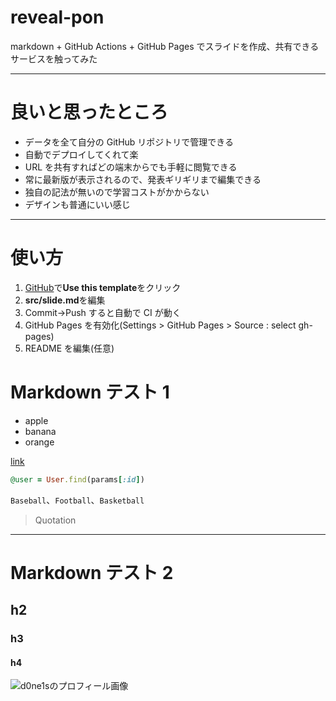# reveal-pon

markdown + GitHub Actions + GitHub Pages
でスライドを作成、共有できるサービスを触ってみた

---

# 良いと思ったところ

- データを全て自分の GitHub リポジトリで管理できる
- 自動でデプロイしてくれて楽
- URL を共有すればどの端末からでも手軽に閲覧できる
- 常に最新版が表示されるので、発表ギリギリまで編集できる
- 独自の記法が無いので学習コストがかからない
- デザインも普通にいい感じ

---

# 使い方

1. [GitHub](https://github.com/mikkame/reveal-pon)で**Use this template**をクリック
2. **src/slide.md**を編集
3. Commit→Push すると自動で CI が動く
4. GitHub Pages を有効化(Settings > GitHub Pages > Source : select gh-pages)
5. README を編集(任意)

# Markdown テスト 1

- apple
- banana
- orange

[link](https://google.com)

```rb
@user = User.find(params[:id])
```

`Baseball`、`Football`、`Basketball`

> Quotation

---

# Markdown テスト 2

## h2

### h3

#### h4

![d0ne1sのプロフィール画像](https://pbs.twimg.com/profile_images/1178198791070998530/dKRSgiza_400x400.jpg)
